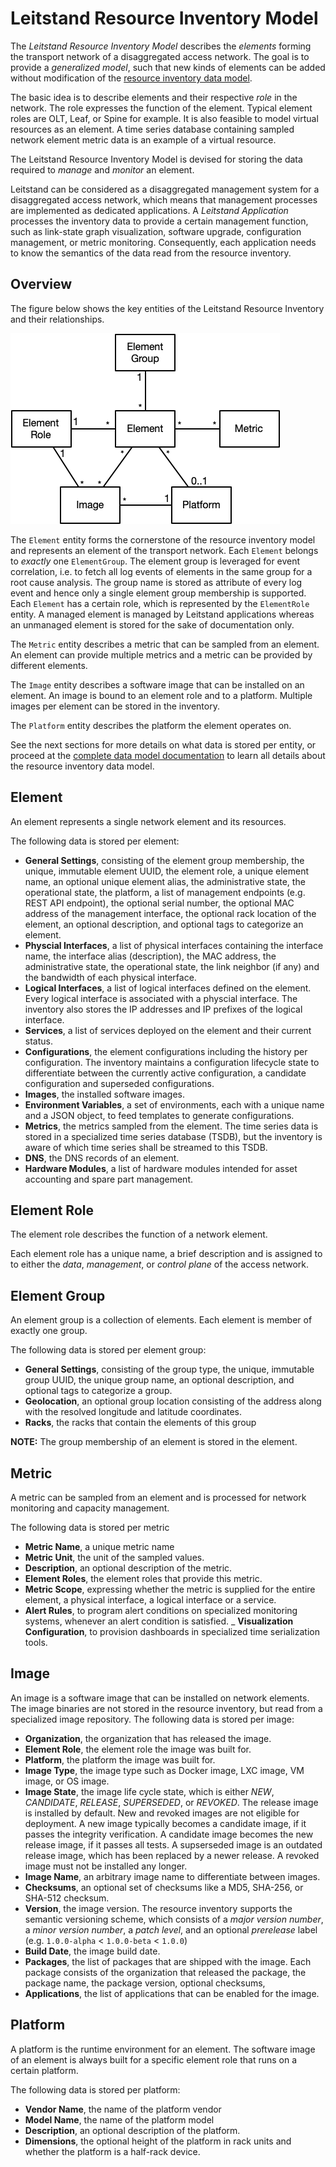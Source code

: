 # Leitstand Resource Inventory Model

The _Leitstand Resource Inventory Model_ describes the _elements_ forming the transport network of a disaggregated access network.
The goal is to provide a _generalized model_, such that new kinds of elements can be added 
without modification of the [resource inventory data model](./doc/datamodel.md).

The basic idea is to describe elements and their respective _role_ in the network.
The role expresses the function of the element. 
Typical element roles are OLT, Leaf, or Spine for example.
It is also feasible to model virtual resources as an element.
A time series database containing sampled network element metric data is an example of a virtual resource.

The Leitstand Resource Inventory Model is devised for storing the data required to _manage_ and _monitor_ an element.

Leitstand can be considered as a disaggregated management system for a disaggregated access network, 
which means that management processes are implemented as dedicated applications.
A _Leitstand Application_ processes the inventory data to provide a certain management function,
such as link-state graph visualization, software upgrade, configuration management, or metric monitoring.
Consequently, each application needs to know the semantics of the data read from the resource inventory.

## Overview
The figure below shows the key entities of the Leitstand Resource Inventory and their relationships.

![Leitstand Resource Inventory Main Entities](./doc/assets/resource_inventory_main_entities.png "Leitstand Resource Inventory Overview") 
 

The `Element` entity forms the cornerstone of the resource inventory model and represents an element of the transport network.
Each `Element` belongs to _exactly_ one `ElementGroup`.
The element group is leveraged for event correlation, i.e. to fetch all log events of elements in the same group for a root cause analysis. The group name is stored as attribute of every log event and hence only a single element group membership is supported.
Each `Element` has a certain role, which is represented by the `ElementRole` entity.
A managed element is managed by Leitstand applications 
whereas an unmanaged element is stored for the sake of documentation only.

The `Metric` entity describes a metric that can be sampled from an element.
An element can provide multiple metrics and a metric can be provided by different elements.

The `Image` entity describes a software image that can be installed on an element.
An image is bound to an element role and to a platform.
Multiple images per element can be stored in the inventory.

The `Platform` entity describes the platform the element operates on. 

See the next sections for more details on what data is stored per entity, or proceed at the [complete data model documentation](datamodel.md) to learn all details about the resource inventory data model.

## Element
An element represents a single network element and its resources.

The following data is stored per element:

- **General Settings**, consisting of the element group membership, the unique, immutable element UUID, the element role, a unique element name, an optional unique element alias, the administrative state, the operational state, the platform, a list of management endpoints (e.g. REST API endpoint), the optional serial number, the optional MAC address of the management interface, the optional rack location of the element, an optional description, and optional tags to categorize an element.
- **Physcial Interfaces**, a list of physical interfaces containing the interface name, the interface alias (description), the MAC address, the administrative state, the operational state, the link neighbor (if any) and the bandwidth of each physical interface.
- **Logical Interfaces**, a list of logical interfaces defined on the element. Every logical interface is associated with a physcial interface. The inventory also stores the IP addresses and IP prefixes of the logical interface.
- **Services**, a list of services deployed on the element and their current status.
- **Configurations**, the element configurations including the history per configuration. The inventory maintains a configuration lifecycle state to differentiate between the currently active configuration, a candidate configuration and superseded configurations.
- **Images**, the installed software images.
- **Environment Variables**, a set of environments, each with a unique name and a JSON object, to feed templates to generate configurations.
- **Metrics**, the metrics sampled from the element. The time series data is stored in a specialized time series database (TSDB), but the inventory is aware of which time series shall be streamed to this TSDB.
- **DNS**, the DNS records of an element.
- **Hardware Modules**, a list of hardware modules intended for asset accounting and spare part management.

## Element Role
The element role describes the function of a network element.

Each element role has a unique name, a brief description and is assigned to to either the _data_, _management_, or _control plane_ of the access network.

## Element Group
An element group is a collection of elements.
Each element is member of exactly one group.

The following data is stored per element group:
- **General Settings**, consisting of the group type, the unique, immutable group UUID, the unique group name, an optional description, and optional tags to categorize a group.
- **Geolocation**, an optional group location consisting of the address along with the resolved longitude and latitude coordinates. 
- **Racks**, the racks that contain the elements of this group

__NOTE:__ The group membership of an element is stored in the element.

## Metric
A metric can be sampled from an element and is processed for network monitoring and capacity management.

The following data is stored per metric
- **Metric Name**, a unique metric name
- **Metric Unit**, the unit of the sampled values.
- **Description**, an optional description of the metric.
- **Element Roles**, the element roles that provide this metric.
- **Metric Scope**, expressing whether the metric is supplied for the entire element, a physical interface, a logical interface or a service.
- **Alert Rules**, to program alert conditions on specialized monitoring systems, whenever an alert condition is satisfied.
_ **Visualization Configuration**, to provision dashboards in specialized time serialization tools.

## Image
An image is a software image that can be installed on network elements.
The image binaries are not stored in the resource inventory, but read from a specialized image repository.
The following data is stored per image:
- **Organization**, the organization that has released the image.
- **Element Role**, the element role the image was built for.
- **Platform**, the platform the image was built for.
- **Image Type**, the image type such as Docker image, LXC image, VM image, or OS image.
- **Image State**, the image life cycle state, which is either _NEW_, _CANDIDATE_, _RELEASE_, _SUPERSEDED_, or _REVOKED_. The release image is installed by default. New and revoked images are not eligible for deployment. A new image typically becomes a candidate image, if it passes the integrity verification. A candidate image becomes the new release image, if it passes all tests. A supserseded image is an outdated release image, which has been replaced by a newer release. A revoked image must not be installed any longer.
- **Image Name**, an arbitrary image name to differentiate between images.
- **Checksums**, an optional set of checksums like a MD5, SHA-256, or SHA-512 checksum.
- **Version**, the image version. The resource inventory supports the semantic versioning scheme, which consists of a _major version number_, a _minor version number_, a _patch level_, and an optional _prerelease_ label (e.g. `1.0.0-alpha` < `1.0.0-beta` < `1.0.0`)
- **Build Date**, the image build date.
- **Packages**, the list of packages that are shipped with the image. Each package consists of the organization that released the package, the package name, the package version, optional checksums,  
- **Applications**, the list of applications that can be enabled for the image.

## Platform
A platform is the runtime environment for an element. 
The software image of an element is always built for a specific element role that runs on a certain platform.

The following data is stored per platform:
- **Vendor Name**, the name of the platform vendor
- **Model Name**, the name of the platform model
- **Description**, an optional description of the platform.
- **Dimensions**, the optional height of the platform in rack units and whether the platform is a half-rack device.

